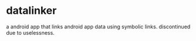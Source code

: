 # datalinker
a android app that links android app data using symbolic links.
discontinued due to uselessness.
